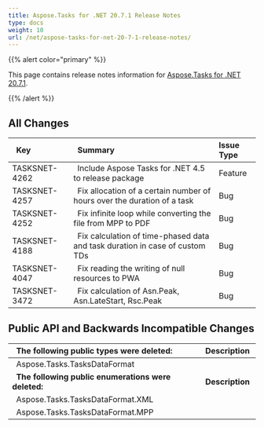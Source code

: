 ```yaml
---
title: Aspose.Tasks for .NET 20.7.1 Release Notes
type: docs
weight: 10
url: /net/aspose-tasks-for-net-20-7-1-release-notes/
---
```


{{% alert color="primary" %}} 

This page contains release notes information for [Aspose.Tasks for .NET 20.7.1](https://downloads.aspose.com/tasks/net/new-releases/aspose.tasks-for-.net-20.7.1/).

{{% /alert %}} 
## **All Changes**

|` `**Key** |` `**Summary** |**Issue Type**|
| :- | :- | :- |
|TASKSNET-4262 |` `Include Aspose Tasks for .NET 4.5 to release package |Feature|
|TASKSNET-4257 |` `Fix allocation of a certain number of hours over the duration of a task |Bug |
|TASKSNET-4252 |` `Fix infinite loop while converting the file from MPP to PDF |Bug |
|TASKSNET-4188 |` `Fix calculation of time-phased data and task duration in case of custom TDs |Bug |
|TASKSNET-4047 |` `Fix reading the writing of null resources to PWA |Bug |
|TASKSNET-3472 |` `Fix calculation of Asn.Peak, Asn.LateStart, Rsc.Peak |Bug |

## **Public API and Backwards Incompatible Changes**

|` `**The following public types were deleted:** |` `**Description** |
| :- | :- |
|` `Aspose.Tasks.TasksDataFormat |  |
|` `**The following public enumerations were deleted:** |` `**Description** |
|` `Aspose.Tasks.TasksDataFormat.XML |  |
|` `Aspose.Tasks.TasksDataFormat.MPP | |

